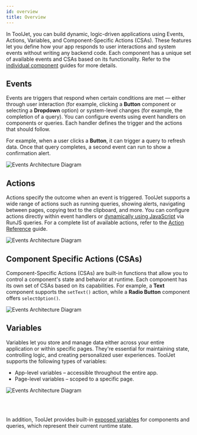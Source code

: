 ```yaml
---
id: overview
title: Overview
---
```


In ToolJet, you can build dynamic, logic-driven applications using Events, Actions, Variables, and Component-Specific Actions (CSAs). These features let you define how your app responds to user interactions and system events without writing any backend code. Each component has a unique set of available events and CSAs based on its functionality. Refer to the [individual component](/docs/beta/app-builder/building-ui/component-library) guides for more details.

## Events

Events are triggers that respond when certain conditions are met — either through user interaction (for example, clicking a **Button** component or selecting a **Dropdown** option) or system-level changes (for example, the completion of a query). You can configure events using event handlers on components or queries. Each handler defines the trigger and the actions that should follow. 

For example, when a user clicks a **Button**, it can trigger a query to refresh data. Once that query completes, a second event can run to show a confirmation alert.

<img className="screenshot-full img-l" src="/img/app-builder/events/overview/events.png" alt="Events Architecture Diagram"/>

## Actions

Actions specify the outcome when an event is triggered. ToolJet supports a wide range of actions such as running queries, showing alerts, navigating between pages, copying text to the clipboard, and more. You can configure actions directly within event handlers or [dynamically using JavaScript](/docs/beta/app-builder/custom-code/control-components) via RunJS queries. For a complete list of available actions, refer to the [Action Reference](/docs/category/actions-reference) guide.

<img className="screenshot-full img-l" src="/img/app-builder/events/overview/actions.png" alt="Events Architecture Diagram"/>

## Component Specific Actions (CSAs)

Component-Specific Actions (CSAs) are built-in functions that allow you to control a component's state and behavior at runtime. Each component has its own set of CSAs based on its capabilities. For example, a **Text** component supports the `setText()` action, while a **Radio Button** component offers `selectOption()`.

<img className="screenshot-full img-l" src="/img/app-builder/events/overview/csa.png" alt="Events Architecture Diagram"/>

## Variables

Variables let you store and manage data either across your entire application or within specific pages. They're essential for maintaining state, controlling logic, and creating personalized user experiences.
ToolJet supports the following types of variables:

- App-level variables – accessible throughout the entire app.
- Page-level variables – scoped to a specific page.

<img className="screenshot-full img-s" src="/img/app-builder/events/overview/var.png" alt="Events Architecture Diagram"/>

<br/><br/>

In addition, ToolJet provides built-in [exposed variables](/docs/beta/app-builder/building-ui/component-state) for components and queries, which represent their current runtime state.

